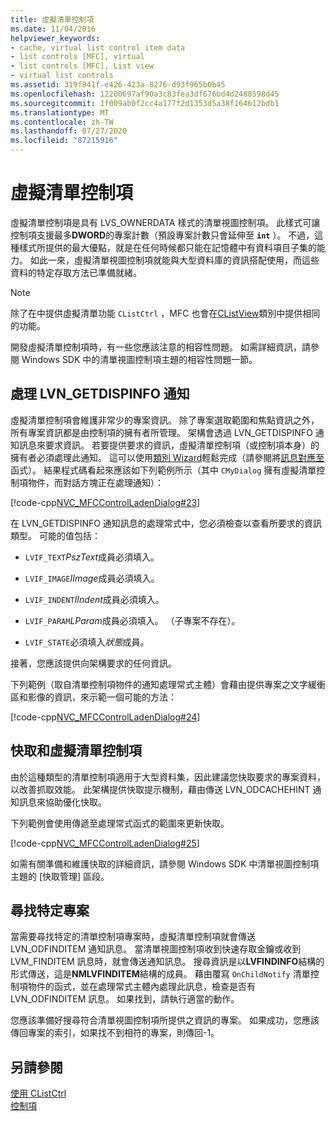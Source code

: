 ```yaml
---
title: 虛擬清單控制項
ms.date: 11/04/2016
helpviewer_keywords:
- cache, virtual list control item data
- list controls [MFC], virtual
- list controls [MFC], List view
- virtual list controls
ms.assetid: 319f841f-e426-423a-8276-d93f965b0b45
ms.openlocfilehash: 12200697af90a3c83fea3df676bd4d2488598d45
ms.sourcegitcommit: 1f009ab0f2cc4a177f2d1353d5a38f164612bdb1
ms.translationtype: MT
ms.contentlocale: zh-TW
ms.lasthandoff: 07/27/2020
ms.locfileid: "87215916"
---
```

# <a name="virtual-list-controls"></a>虛擬清單控制項

虛擬清單控制項是具有 LVS_OWNERDATA 樣式的清單視圖控制項。 此樣式可讓控制項支援最多**DWORD**的專案計數（預設專案計數只會延伸至 **`int`** ）。 不過，這種樣式所提供的最大優點，就是在任何時候都只能在記憶體中有資料項目子集的能力。 如此一來，虛擬清單視圖控制項就能與大型資料庫的資訊搭配使用，而這些資料的特定存取方法已準備就緒。

> [!NOTE]
> 除了在中提供虛擬清單功能 `CListCtrl` ，MFC 也會在[CListView](../mfc/reference/clistview-class.md)類別中提供相同的功能。

開發虛擬清單控制項時，有一些您應該注意的相容性問題。 如需詳細資訊，請參閱 Windows SDK 中的清單視圖控制項主題的相容性問題一節。

## <a name="handling-the-lvn_getdispinfo-notification"></a>處理 LVN_GETDISPINFO 通知

虛擬清單控制項會維護非常少的專案資訊。 除了專案選取範圍和焦點資訊之外，所有專案資訊都是由控制項的擁有者所管理。 架構會透過 LVN_GETDISPINFO 通知訊息來要求資訊。 若要提供要求的資訊，虛擬清單控制項（或控制項本身）的擁有者必須處理此通知。 這可以使用[類別 Wizard](reference/mfc-class-wizard.md)輕鬆完成（請參閱將[訊息對應至](../mfc/reference/mapping-messages-to-functions.md)函式）。 結果程式碼看起來應該如下列範例所示（其中 `CMyDialog` 擁有虛擬清單控制項物件，而對話方塊正在處理通知）：

[!code-cpp[NVC_MFCControlLadenDialog#23](../mfc/codesnippet/cpp/virtual-list-controls_1.cpp)]

在 LVN_GETDISPINFO 通知訊息的處理常式中，您必須檢查以查看所要求的資訊類型。 可能的值包括：

- `LVIF_TEXT`*PszText*成員必須填入。

- `LVIF_IMAGE`*IImage*成員必須填入。

- `LVIF_INDENT`*IIndent*成員必須填入。

- `LVIF_PARAM`*LParam*成員必須填入。 （子專案不存在）。

- `LVIF_STATE`必須填入*狀態*成員。

接著，您應該提供向架構要求的任何資訊。

下列範例（取自清單控制項物件的通知處理常式主體）會藉由提供專案之文字緩衝區和影像的資訊，來示範一個可能的方法：

[!code-cpp[NVC_MFCControlLadenDialog#24](../mfc/codesnippet/cpp/virtual-list-controls_2.cpp)]

## <a name="caching-and-virtual-list-controls"></a>快取和虛擬清單控制項

由於這種類型的清單控制項適用于大型資料集，因此建議您快取要求的專案資料，以改善抓取效能。 此架構提供快取提示機制，藉由傳送 LVN_ODCACHEHINT 通知訊息來協助優化快取。

下列範例會使用傳遞至處理常式函式的範圍來更新快取。

[!code-cpp[NVC_MFCControlLadenDialog#25](../mfc/codesnippet/cpp/virtual-list-controls_3.cpp)]

如需有關準備和維護快取的詳細資訊，請參閱 Windows SDK 中清單視圖控制項主題的 [快取管理] 區段。

## <a name="finding-specific-items"></a>尋找特定專案

當需要尋找特定的清單控制項專案時，虛擬清單控制項就會傳送 LVN_ODFINDITEM 通知訊息。 當清單視圖控制項收到快速存取金鑰或收到 LVM_FINDITEM 訊息時，就會傳送通知訊息。 搜尋資訊是以**LVFINDINFO**結構的形式傳送，這是**NMLVFINDITEM**結構的成員。 藉由覆寫 `OnChildNotify` 清單控制項物件的函式，並在處理常式主體內處理此訊息，檢查是否有 LVN_ODFINDITEM 訊息。 如果找到，請執行適當的動作。

您應該準備好搜尋符合清單視圖控制項所提供之資訊的專案。 如果成功，您應該傳回專案的索引，如果找不到相符的專案，則傳回-1。

## <a name="see-also"></a>另請參閱

[使用 CListCtrl](../mfc/using-clistctrl.md)<br/>
[控制項](../mfc/controls-mfc.md)
